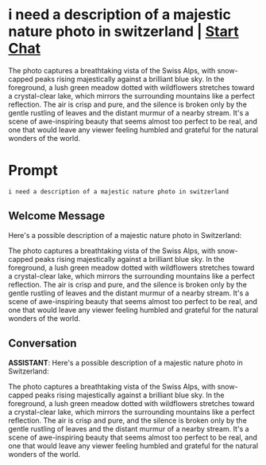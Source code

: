 

# i need a description of a majestic nature photo in switzerland | [Start Chat](https://gptcall.net/chat.html?data=%7B%22contact%22%3A%7B%22id%22%3A%22pJYjhAm_Gq7eMS_WAeNnq%22%2C%22flow%22%3Atrue%7D%7D)
The photo captures a breathtaking vista of the Swiss Alps, with snow-capped peaks rising majestically against a brilliant blue sky. In the foreground, a lush green meadow dotted with wildflowers stretches toward a crystal-clear lake, which mirrors the surrounding mountains like a perfect reflection. The air is crisp and pure, and the silence is broken only by the gentle rustling of leaves and the distant murmur of a nearby stream. It's a scene of awe-inspiring beauty that seems almost too perfect to be real, and one that would leave any viewer feeling humbled and grateful for the natural wonders of the world.

# Prompt

```
i need a description of a majestic nature photo in switzerland
```

## Welcome Message
Here's a possible description of a majestic nature photo in Switzerland:



The photo captures a breathtaking vista of the Swiss Alps, with snow-capped peaks rising majestically against a brilliant blue sky. In the foreground, a lush green meadow dotted with wildflowers stretches toward a crystal-clear lake, which mirrors the surrounding mountains like a perfect reflection. The air is crisp and pure, and the silence is broken only by the gentle rustling of leaves and the distant murmur of a nearby stream. It's a scene of awe-inspiring beauty that seems almost too perfect to be real, and one that would leave any viewer feeling humbled and grateful for the natural wonders of the world.

## Conversation

**ASSISTANT**: Here's a possible description of a majestic nature photo in Switzerland:



The photo captures a breathtaking vista of the Swiss Alps, with snow-capped peaks rising majestically against a brilliant blue sky. In the foreground, a lush green meadow dotted with wildflowers stretches toward a crystal-clear lake, which mirrors the surrounding mountains like a perfect reflection. The air is crisp and pure, and the silence is broken only by the gentle rustling of leaves and the distant murmur of a nearby stream. It's a scene of awe-inspiring beauty that seems almost too perfect to be real, and one that would leave any viewer feeling humbled and grateful for the natural wonders of the world.

